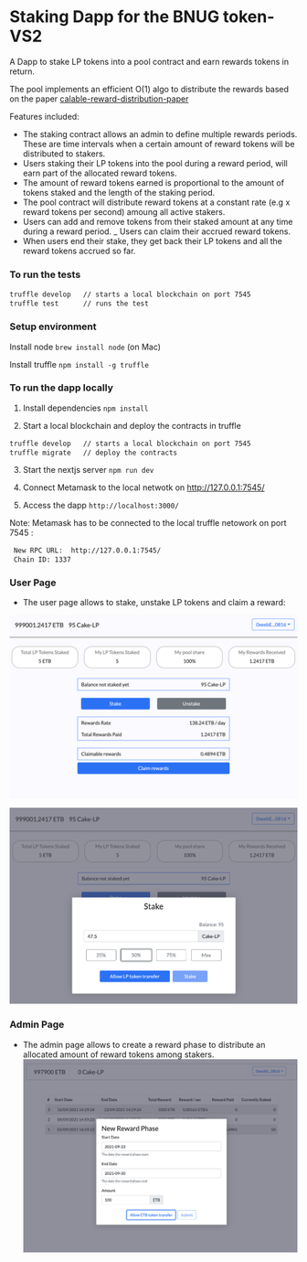 # Staking Dapp for the BNUG token-VS2

A Dapp to stake LP tokens into a pool contract and earn rewards tokens in return.


The pool implements an efficient O(1) algo to distribute the rewards based on the paper [calable-reward-distribution-paper](https://uploads-ssl.webflow.com/5ad71ffeb79acc67c8bcdaba/5ad8d1193a40977462982470_scalable-reward-distribution-paper.pdf
)


Features included:

- The staking contract allows an admin to define multiple rewards periods. These are time intervals when a certain amount of reward tokens will be distributed to stakers.
- Users staking their LP tokens into the pool during a reward period, will earn part of the allocated reward tokens.
- The amount of reward tokens earned is proportional to the amount of tokens staked and the length of the staking period.
- The pool contract will distribute reward tokens at a constant rate (e.g x reward tokens per second)  amoung all active stakers.
- Users can add and remove tokens from their staked amount at any time during a reward period.
_ Users can claim their accrued reward tokens.
- When users end their stake, they get back their LP tokens and all the reward tokens accrued so far.

### To run the tests 

```
truffle develop   // starts a local blockchain on port 7545
truffle test      // runs the test

```

### Setup environment

Install node
`brew install node`  (on Mac)

Install truffle
`npm install -g truffle`


### To run the dapp locally

1. Install dependencies
`npm install`   

2. Start a local blockchain and deploy the contracts in truffle
```
truffle develop   // starts a local blockchain on port 7545
truffle migrate   // deploy the contracts
```

3. Start the nextjs server
`npm run dev`

4. Connect Metamask to the local netwotk on http://127.0.0.1:7545/

5. Access the dapp
`http://localhost:3000/`


Note: 
Metamask has to be connected to the local truffle netowork on port 7545 : 
```
 New RPC URL:  http://127.0.0.1:7545/
 Chain ID: 1337
```


### User Page

- The user page allows to stake, unstake LP tokens and claim a reward:

![User Page](./doc/images/user-page.png?raw=true)

![Stake Modal](./doc/images/stake-modal.png?raw=true)


### Admin Page

- The admin page allows to create a reward phase to distribute an allocated amount of reward tokens among stakers.
![Admin Page](./doc/images/admin-page.png?raw=true)

